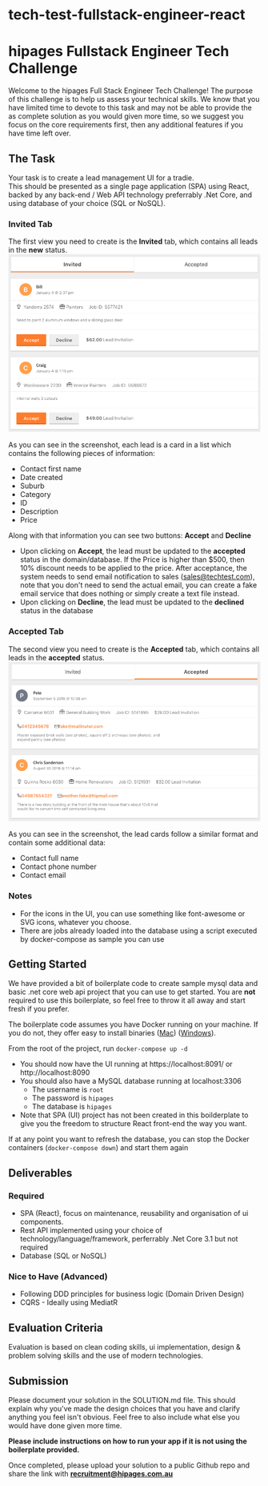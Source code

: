 # tech-test-fullstack-engineer-react
hipages Fullstack Engineer Tech Challenge
==========================================
Welcome to the hipages Full Stack Engineer Tech Challenge!  The purpose of this challenge is to help us assess your technical skills.  We know that you have limited time to devote to this task and may not be able to provide the as complete solution as you would given more time, so we suggest you focus on the core requirements first, then any additional features if you have time left over.

## The Task
Your task is to create a lead management UI for a tradie.  
This should be presented as a single page application (SPA) using React, backed by any back-end / Web API technology preferrably .Net Core, and using database of your choice (SQL or NoSQL).

### Invited Tab
The first view you need to create is the **Invited** tab, which contains all leads in the **new** status.
![Invited Tab](/invited_tab.png?raw=true "Invited Tab")

As you can see in the screenshot, each lead is a card in a list which contains the following pieces of information:
* Contact first name
* Date created
* Suburb
* Category
* ID
* Description
* Price

Along with that information you can see two buttons: **Accept** and **Decline**
* Upon clicking on **Accept**, the lead must be updated to the **accepted** status in the domain/database. If the Price is higher than $500, then 10% discount needs to be applied to the price. 
After acceptance, the system needs to send email notification to sales (sales@techtest.com), note that you don't need to send the actual email, you can create a fake email service that does nothing or simply create a text file instead.
* Upon clicking on **Decline**, the lead must be updated to the **declined** status in the database

### Accepted Tab
The second view you need to create is the **Accepted** tab, which contains all leads in the **accepted** status.
![Accepted Tab](/accepted_tab.png?raw=true "Accepted Tab")

As you can see in the screenshot, the lead cards follow a similar format and contain some additional data:
* Contact full name
* Contact phone number
* Contact email

### Notes
* For the icons in the UI, you can use something like font-awesome or SVG icons, whatever you choose.
* There are jobs already loaded into the database using a script executed by docker-compose as sample you can use

## Getting Started
We have provided a bit of boilerplate code to create sample mysql data and basic .net core web api project that you can use to get started.  You are **not** required to use this boilerplate, so feel free to throw it all away and start fresh if you prefer.

The boilerplate code assumes you have Docker running on your machine.  If you do not, they offer easy to install binaries ([Mac](https://docs.docker.com/docker-for-mac/install/)) ([Windows](https://docs.docker.com/docker-for-windows/install/)).

From the root of the project, run `docker-compose up -d`
* You should now have the UI running at https://localhost:8091/ or http://localhost:8090
* You should also have a MySQL database running at localhost:3306
    * The username is `root`
    * The password is `hipages`
    * The database is `hipages`
* Note that SPA (UI) project has not been created in this boilderplate to give you the freedom to structure React front-end the way you want.

If at any point you want to refresh the database, you can stop the Docker containers (`docker-compose down`) and start them again

## Deliverables
### Required
* SPA (React), focus on maintenance, reusability and organisation of ui components. 
* Rest API implemented using your choice of technology/language/framework, perferrably .Net Core 3.1 but not required
* Database (SQL or NoSQL)

### Nice to Have (Advanced)
* Following DDD principles for business logic (Domain Driven Design)
* CQRS - Ideally using MediatR

## Evaluation Criteria
Evaluation is based on clean coding skills, ui implementation, design & problem solving skills and the use of modern technologies.
    
## Submission
Please document your solution in the SOLUTION.md file.  This should explain why you've made the design choices that you have and clarify anything you feel isn't obvious.  Feel free to also include what else you would have done given more time.

**Please include instructions on how to run your app if it is not using the boilerplate provided.**

Once completed, please upload your solution to a public Github repo and share the link with **recruitment@hipages.com.au**